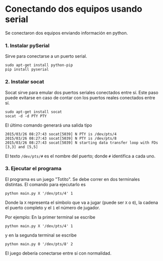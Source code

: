 # Conectando dos equipos usando serial
Se conectaron dos equipos enviando información en python.

### 1. Instalar pySerial
Sirve para conectarse a un puerto serial.

```
sudo apt-get install python-pip
pip install pyserial
```

### 2. Instalar socat
Socat sirve para emular dos puertos seriales conectados entre sí. Este paso puede evitarse en caso de contar con los puertos reales conectados entre sí.

```
sudo apt-get install socat
socat -d -d PTY PTY
```

El último comando generará una salida tipo

```
2015/03/26 08:27:43 socat[5039] N PTY is /dev/pts/4
2015/03/26 08:27:43 socat[5039] N PTY is /dev/pts/8
2015/03/26 08:27:43 socat[5039] N starting data transfer loop with FDs [3,3] and [5,5]
```

El texto `/dev/pts/#` es el nombre del puerto; donde `#` identifica a cada uno.

### 3. Ejecutar el programa
El programa es un juego "Totito". Se debe correr en dos terminales distintas. El comando para ejecutarlo es

```
python main.py X '/dev/pts/4' 1

```
Donde la `X` representa el símbolo que va a jugar (puede ser `X` o `0`), la cadena el puerto completo y el `1` el número de jugador.

Por ejemplo:
En la primer terminal se escribe

```
python main.py X '/dev/pts/4' 1

```
y en la segunda terminal se escribe

```
python main.py 0 '/dev/pts/8' 2

```

El juego debería conectarse entre sí con normalidad.